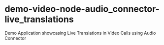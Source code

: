 # demo-video-node-audio_connector-live_translations
Demo Application showcasing Live Translations in Video Calls using Audio Connector
